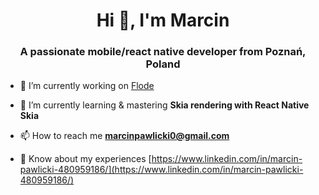 <h1 align="center">Hi 👋, I'm Marcin</h1>
<h3 align="center">A passionate mobile/react native developer from Poznań, Poland</h3>

- 🔭 I’m currently working on [Flode](https://github.com/dynamichny/flode)

- 🌱 I’m currently learning & mastering **Skia rendering with React Native Skia**

- 📫 How to reach me **marcinpawlicki0@gmail.com**

- 📄 Know about my experiences [https://www.linkedin.com/in/marcin-pawlicki-480959186/](https://www.linkedin.com/in/marcin-pawlicki-480959186/)
